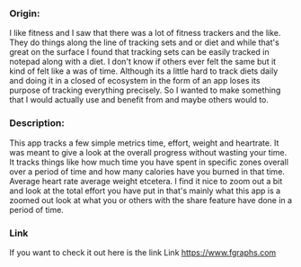 ### Origin:
I like fitness and I saw that there was a lot of fitness trackers and the like. They do things along the line of tracking sets and or diet and while that's great on the surface I found that tracking sets can be easily tracked in notepad along with a diet. I don't know if others ever felt the same but it kind of felt like a was of time. Although its a little hard to track diets daily and doing it in a closed of ecosystem in the form of an app loses its purpose of tracking everything precisely. So I wanted to make something that I would actually use and benefit from and maybe others would to.

### Description:
This app tracks a few simple metrics time, effort, weight and heartrate. It was meant to give a look at the overall progress without wasting your time. It tracks things like how much time you have spent in specific zones overall over a period of time and how many calories have you burned in that time. Average heart rate average weight etcetera. I find it nice to zoom out a bit and look at the total effort you have put in that's mainly what this app is a zoomed out look at what you or others with the share feature have done in a period of time.

### Link
If you want to check it out here is the link Link https://www.fgraphs.com

